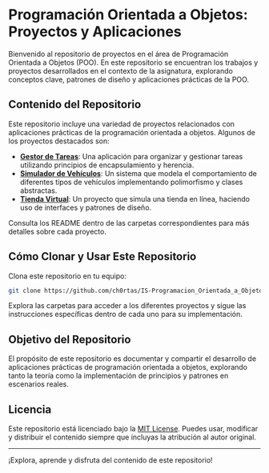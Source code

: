 # Programación Orientada a Objetos: Proyectos y Aplicaciones

Bienvenido al repositorio de proyectos en el área de Programación Orientada a Objetos (POO). En este repositorio se encuentran los trabajos y proyectos desarrollados en el contexto de la asignatura, explorando conceptos clave, patrones de diseño y aplicaciones prácticas de la POO.

## Contenido del Repositorio

Este repositorio incluye una variedad de proyectos relacionados con aplicaciones prácticas de la programación orientada a objetos. Algunos de los proyectos destacados son:

- **[Gestor de Tareas](https://github.com/ch0rtas/IS-Programacion_Orientada_a_Objetos/tree/main/Gestor_Tareas)**: Una aplicación para organizar y gestionar tareas utilizando principios de encapsulamiento y herencia.
- **[Simulador de Vehículos](https://github.com/ch0rtas/IS-Programacion_Orientada_a_Objetos/tree/main/Simulador_Vehiculos)**: Un sistema que modela el comportamiento de diferentes tipos de vehículos implementando polimorfismo y clases abstractas.
- **[Tienda Virtual](https://github.com/ch0rtas/IS-Programacion_Orientada_a_Objetos/tree/main/Tienda_Virtual)**: Un proyecto que simula una tienda en línea, haciendo uso de interfaces y patrones de diseño.

Consulta los README dentro de las carpetas correspondientes para más detalles sobre cada proyecto.

## Cómo Clonar y Usar Este Repositorio

Clona este repositorio en tu equipo:

```bash
git clone https://github.com/ch0rtas/IS-Programacion_Orientada_a_Objetos.git
```
Explora las carpetas para acceder a los diferentes proyectos y sigue las instrucciones específicas dentro de cada uno para su implementación.

## Objetivo del Repositorio

El propósito de este repositorio es documentar y compartir el desarrollo de aplicaciones prácticas de programación orientada a objetos, explorando tanto la teoría como la implementación de principios y patrones en escenarios reales.

## Licencia

Este repositorio está licenciado bajo la [MIT License](LICENSE). Puedes usar, modificar y distribuir el contenido siempre que incluyas la atribución al autor original.

---
¡Explora, aprende y disfruta del contenido de este repositorio!
